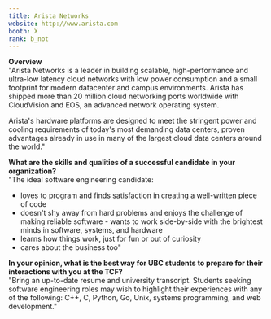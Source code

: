 ```yaml
---
title: Arista Networks
website: http://www.arista.com
booth: X
rank: b_not
---
```

**Overview**  
"Arista Networks is a leader in building scalable, high-performance and ultra-low latency cloud networks with low power consumption and a small footprint for modern datacenter and campus environments. Arista has shipped more than 20 million cloud networking ports worldwide with CloudVision and EOS, an advanced network operating system.

Arista's hardware platforms are designed to meet the stringent power and cooling requirements of today's most demanding data centers, proven advantages already in use in many of the largest cloud data centers around the world."
  
**What are the skills and qualities of a successful candidate in your organization?**  
"The ideal software engineering candidate:
- loves to program and finds satisfaction in creating a well-written piece of code
- doesn't shy away from hard problems and enjoys the challenge of making reliable software - wants to work side-by-side with the brightest minds in software, systems, and hardware
- learns how things work, just for fun or out of curiosity
- cares about the business too"
  
**In your opinion, what is the best way for UBC students to prepare for their interactions with you at the TCF?**  
"Bring an up-to-date resume and university transcript.  Students seeking software engineering roles may wish to highlight their experiences with any of the following: C++, C, Python, Go, Unix, systems programming, and web development."
